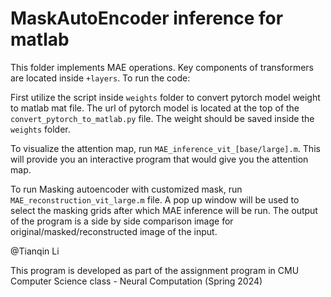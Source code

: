 # MaskAutoEncoder inference for matlab


This folder implements MAE operations. Key components of transformers are located inside `+layers`. To run the code:

First utilize the script inside `weights` folder to convert pytorch model weight to matlab mat file. The url of pytorch model is located at the top of the `convert_pytorch_to_matlab.py` file. The weight should be saved inside the `weights` folder. 

To visualize the attention map, run `MAE_inference_vit_[base/large].m`. This will provide you an interactive program that would give you the attention map. 

To run Masking autoencoder with customized mask, run `MAE_reconstruction_vit_large.m` file. A pop up window will be used to select the masking grids after which MAE inference will be run. The output of the program is a side by side comparison image for original/masked/reconstructed image of the input. 

@Tianqin Li

This program is developed as part of the assignment program in CMU Computer Science class - Neural Computation (Spring 2024)
